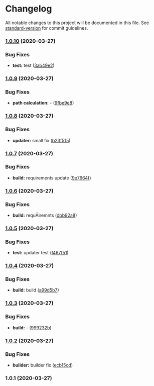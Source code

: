# Changelog

All notable changes to this project will be documented in this file. See [standard-version](https://github.com/conventional-changelog/standard-version) for commit guidelines.

### [1.0.10](https://github.com/seyahdoo/submodule_puller/compare/v1.0.9...v1.0.10) (2020-03-27)


### Bug Fixes

* **test:** test ([3ab49e2](https://github.com/seyahdoo/submodule_puller/commit/3ab49e2ffae6b214a130e0acebff48f2edc9640b))

### [1.0.9](https://github.com/seyahdoo/submodule_puller/compare/v1.0.8...v1.0.9) (2020-03-27)


### Bug Fixes

* **path calculation:** - ([9fbe9e8](https://github.com/seyahdoo/submodule_puller/commit/9fbe9e8a43624efae97d842d165d184e82c778d5))

### [1.0.8](https://github.com/seyahdoo/submodule_puller/compare/v1.0.7...v1.0.8) (2020-03-27)


### Bug Fixes

* **updater:** small fix ([b23f515](https://github.com/seyahdoo/submodule_puller/commit/b23f51561989b24e88858b493c45bb60ba67e219))

### [1.0.7](https://github.com/seyahdoo/submodule_puller/compare/v1.0.6...v1.0.7) (2020-03-27)


### Bug Fixes

* **build:** requirements update ([9e7664f](https://github.com/seyahdoo/submodule_puller/commit/9e7664f325604c71ca046c6aecb5fa5150473029))

### [1.0.6](https://github.com/seyahdoo/submodule_puller/compare/v1.0.5...v1.0.6) (2020-03-27)


### Bug Fixes

* **build:** requÄiremnts ([dbb92a8](https://github.com/seyahdoo/submodule_puller/commit/dbb92a843525a196b68baadbe235b09e3ecc6354))

### [1.0.5](https://github.com/seyahdoo/submodule_puller/compare/v1.0.4...v1.0.5) (2020-03-27)


### Bug Fixes

* **test:** updater test ([f467f51](https://github.com/seyahdoo/submodule_puller/commit/f467f51c57429bf59213d75f7a489d530b802fa5))

### [1.0.4](https://github.com/seyahdoo/submodule_puller/compare/v1.0.3...v1.0.4) (2020-03-27)


### Bug Fixes

* **build:** build ([a99d5b7](https://github.com/seyahdoo/submodule_puller/commit/a99d5b713489e97f00b5a74ddd335fcc57277c34))

### [1.0.3](https://github.com/seyahdoo/submodule_puller/compare/v1.0.2...v1.0.3) (2020-03-27)


### Bug Fixes

* **build:** - ([999232b](https://github.com/seyahdoo/submodule_puller/commit/999232b6338a5dfebb4787d340e4d9f28726f577))

### [1.0.2](https://github.com/seyahdoo/submodule_puller/compare/v1.0.1...v1.0.2) (2020-03-27)


### Bug Fixes

* **builder:** builder fix ([ecb15cd](https://github.com/seyahdoo/submodule_puller/commit/ecb15cd51aa14b0414d4216630d0fe3661cbbfb5))

### 1.0.1 (2020-03-27)
